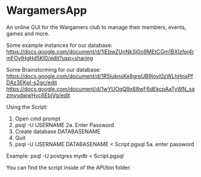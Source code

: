 # WargamersApp 
An online GUI for the Wargamers club to manage their members, events, games and more.

Some example instances for our database: https://docs.google.com/document/d/1IEbwZUnNkSj0o9MEtCGm1BXIzfpj4rmFOylHgHd5KI0/edit?usp=sharing 

Some Brainstorming for our database: 
https://docs.google.com/document/d/1R5IuknsKe8greUB9jovi0zWLhHnxPfDAz3EKpI-s2gc/edit
https://docs.google.com/document/d/1wYUOqQ9x68wF6dEkcpAaTyWN_sazmvvdwwHvc6EbjVg/edit

Using the Script:
1. Open cmd prompt
2. psql -U USERNAME
2a. Enter Password
3. Create database DATABASENAME
4. Quit
5. psql -U USERNAME DATABASENAME < Script.pgsql
5a. enter password

Example: psql -U postgres mydb < Script.pgsql

You can find the script inside of the API/bin folder.

